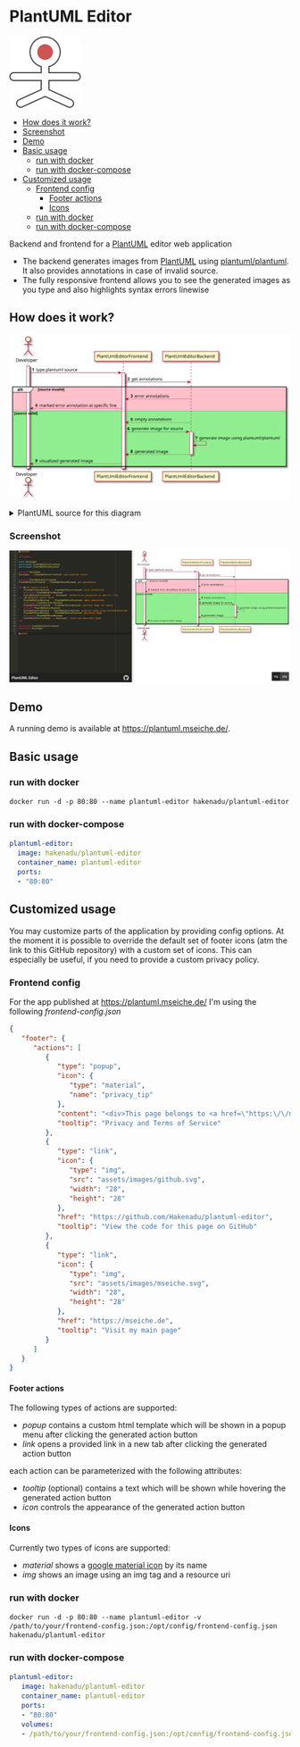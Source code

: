 # PlantUML Editor
![hakenadu/plantuml-editor logo](./plantuml-editor-frontend/src/favicon.svg)

* [How does it work?](#how-does-it-work)  
* [Screenshot](#screenshot)
* [Demo](#demo)
* [Basic usage](#basic-usage)
    * [run with docker](#run-with-docker)
    * [run with docker-compose](#run-with-docker-compose) 
* [Customized usage](#customized-usage)
    * [Frontend config](#frontend-config)
        * [Footer actions](#footer-actions)
        * [Icons](#icons)
    * [run with docker](#run-with-docker-1)
    * [run with docker-compose](#run-with-docker-compose-1) 


Backend and frontend for a [PlantUML](https://plantuml.com/de/) editor web application
* The backend generates images from [PlantUML](https://plantuml.com/de/) using [plantuml/plantuml](https://github.com/plantuml/plantuml). It also provides annotations in case of invalid source.
* The fully responsive frontend allows you to see the generated images as you type and also highlights syntax errors linewise

## How does it work?
![Sequence Diagram for hakenadu/plantuml-editor](./misc/plantuml-editor.svg)
<details>
  <summary>PlantUML source for this diagram</summary>
  
  ```
  @startuml

  autonumber

  actor Developer
  participant PlantUmlEditorFrontend
  participant PlantUmlEditorBackend

  activate Developer
  Developer -> PlantUmlEditorFrontend: type plantuml source

  activate PlantUmlEditorFrontend
  PlantUmlEditorFrontend -> PlantUmlEditorBackend: get annotations

  alt #pink source invalid
      PlantUmlEditorBackend --> PlantUmlEditorFrontend: error annotations
      deactivate PlantUmlEditorBackend
      PlantUmlEditorFrontend --> Developer: marked error annotation at specific line
  else #lightgreen source valid
      PlantUmlEditorBackend --> PlantUmlEditorFrontend: empty annotations
      deactivate PlantUmlEditorBackend
      PlantUmlEditorFrontend -> PlantUmlEditorBackend: generate image for source
      activate PlantUmlEditorBackend
      PlantUmlEditorBackend -> PlantUmlEditorBackend: generate image using plantuml/plantuml
      PlantUmlEditorBackend --> PlantUmlEditorFrontend: generated image
      deactivate PlantUmlEditorBackend
      PlantUmlEditorFrontend --> Developer: visualized generated image
  end

  deactivate PlantUmlEditorFrontend
  deactivate Developer

  @enduml
  ```

</details>

### Screenshot
![Screenshot](./misc/plantuml-editor-demo-snapshot.png)

## Demo
A running demo is available at https://plantuml.mseiche.de/.

## Basic usage
### run with docker
```shell
docker run -d -p 80:80 --name plantuml-editor hakenadu/plantuml-editor
```

### run with docker-compose
```yaml
plantuml-editor:
  image: hakenadu/plantuml-editor
  container_name: plantuml-editor
  ports:
  - "80:80"
```

## Customized usage
You may customize parts of the application by providing config options.
At the moment it is possible to override the default set of footer icons (atm the link to this GitHub repository) with a custom set of icons.
This can especially be useful, if you need to provide a custom privacy policy.

### Frontend config
For the app published at https://plantuml.mseiche.de/ I'm using the following *frontend-config.json*

```json
{
   "footer": {
      "actions": [
         {
            "type": "popup",
            "icon": {
               "type": "material",
               "name": "privacy_tip"
            },
            "content": "<div>This page belongs to <a href=\"https:\/\/mseiche.de\" target=\"_blank\">mseiche.de<\/a> therefore the following documents also apply for this page:<ul class=\"mb-0\"><li><a href=\"https:\/\/mseiche.de\/privacy-policy\" target=\"_blank\">Privacy Policy<\/a><\/li><li><a href=\"https:\/\/mseiche.de\/terms-of-service\" target=\"_blank\">Terms of Service<\/a><\/li><li><a href=\"https:\/\/mseiche.de\/about\" target=\"_blank\">About<\/a><\/li><\/ul><\/div>",
            "tooltip": "Privacy and Terms of Service"
         },
         {
            "type": "link",
            "icon": {
               "type": "img",
               "src": "assets/images/github.svg",
               "width": "28",
               "height": "28"
            },
            "href": "https://github.com/Hakenadu/plantuml-editor",
            "tooltip": "View the code for this page on GitHub"
         },
         {
            "type": "link",
            "icon": {
               "type": "img",
               "src": "assets/images/mseiche.svg",
               "width": "28",
               "height": "28"
            },
            "href": "https://mseiche.de",
            "tooltip": "Visit my main page"
         }
      ]
   }
}
```

#### Footer actions
The following types of actions are supported:
* *popup* contains a custom html template which will be shown in a popup menu after clicking the generated action button
* *link* opens a provided link in a new tab after clicking the generated action button

each action can be parameterized with the following attributes:
* *tooltip* (optional) contains a text which will be shown while hovering the generated action button
* *icon* controls the appearance of the generated action button

#### Icons
Currently two types of icons are supported:
* *material* shows a [google material icon](https://fonts.google.com/icons) by its name
* *img* shows an image using an img tag and a resource uri

### run with docker
```shell
docker run -d -p 80:80 --name plantuml-editor -v /path/to/your/frontend-config.json:/opt/config/frontend-config.json hakenadu/plantuml-editor
```

### run with docker-compose
```yaml
plantuml-editor:
   image: hakenadu/plantuml-editor
   container_name: plantuml-editor
   ports:
   - "80:80"
   volumes:
   - /path/to/your/frontend-config.json:/opt/config/frontend-config.json
```
